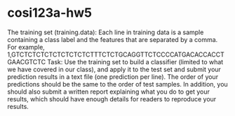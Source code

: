 # cosi123a-hw5
The training set (training.data): Each line in training data is a sample containing a class label and the features that are separated by a comma. For example,
1,GTCTCTCTCTCTCTCTCTCTTTCTCTGCAGGTTCTCCCCATGACACCACCTGAACGTCTC
Task: Use the training set to build a classifier (limited to what we have covered in our class), and apply it to the test set and submit your prediction results in a text file (one prediction per line).  The order of your predictions should be the same to the order of test samples.  In addition, you should also submit a written report explaining what you do to get your results, which should have enough details for readers to reproduce your results.
